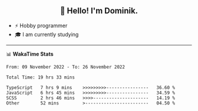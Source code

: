 <h2 align="center">👋 Hello! I'm Dominik.</h2>

- ⚡ Hobby programmer
- 🎓 I am currently studying

---
📊 **WakaTime Stats**
<!--START_SECTION:waka-->

```text
From: 09 November 2022 - To: 26 November 2022

Total Time: 19 hrs 33 mins

TypeScript   7 hrs 9 mins    >>>>>>>>>----------------   36.60 %
JavaScript   6 hrs 45 mins   >>>>>>>>>----------------   34.59 %
SCSS         2 hrs 46 mins   >>>>---------------------   14.19 %
Other        52 mins         >------------------------   04.50 %
```

<!--END_SECTION:waka-->
